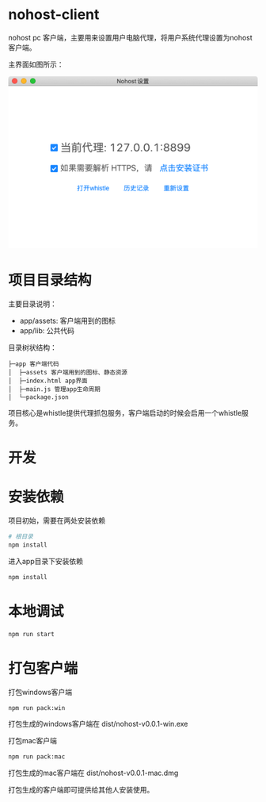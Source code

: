 # nohost-client
nohost pc 客户端，主要用来设置用户电脑代理，将用户系统代理设置为nohost 客户端。

主界面如图所示：

![app](./docs/client.png)


# 项目目录结构

主要目录说明：
- app/assets: 客户端用到的图标
- app/lib: 公共代码

目录树状结构：
```
├─app 客户端代码
│  ├─assets 客户端用到的图标、静态资源
│  ├─index.html app界面
│  ├─main.js 管理app生命周期
│  └─package.json
```

项目核心是whistle提供代理抓包服务，客户端启动的时候会启用一个whistle服务。

# 开发

# 安装依赖
项目初始，需要在两处安装依赖

```sh
# 根目录
npm install
```
进入app目录下安装依赖
``` sh
npm install
```

# 本地调试

``` sh
npm run start
```


# 打包客户端
打包windows客户端

``` sh
npm run pack:win
```

打包生成的windows客户端在 dist/nohost-v0.0.1-win.exe

打包mac客户端

``` sh
npm run pack:mac
```

打包生成的mac客户端在 dist/nohost-v0.0.1-mac.dmg

打包生成的客户端即可提供给其他人安装使用。